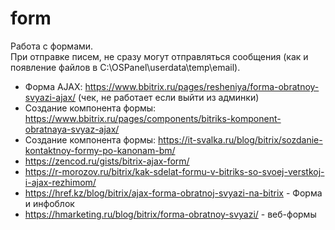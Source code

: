 # form
Работа с формами.  
При отправке писем, не сразу могут отправляться сообщения (как и появление файлов в C:\OSPanel\userdata\temp\email).

- Форма AJAX: https://www.bbitrix.ru/pages/resheniya/forma-obratnoy-svyazi-ajax/ (чек, не работает если выйти из админки)
- Создание компонента формы: https://www.bbitrix.ru/pages/components/bitriks-komponent-obratnaya-svyaz-ajax/
- Создание компонента формы: https://it-svalka.ru/blog/bitrix/sozdanie-kontaktnoy-formy-po-kanonam-bm/
- https://zencod.ru/gists/bitrix-ajax-form/
- https://r-morozov.ru/bitrix/kak-sdelat-formu-v-bitriks-so-svoej-verstkoj-i-ajax-rezhimom/
- https://href.kz/blog/bitrix/ajax-forma-obratnoj-svyazi-na-bitrix - Форма и инфоблок
- https://hmarketing.ru/blog/bitrix/forma-obratnoy-svyazi/ - веб-формы
